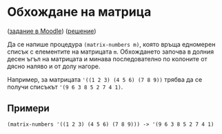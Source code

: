 Обхождане на матрица
====================
([задание в Moodle](https://learn.fmi.uni-sofia.bg/mod/assign/view.php?id=78253))
([решение](assignment.scm))

Да се напише процедура `(matrix-numbers m)`, която връща едномерен списък с елементите на матрицата `m`. Обхождането започва в долния десен ъгъл на матрицата и минава последователно по колоните от дясно наляво и от долу нагоре.

Например, за матрицата `'((1 2 3) (4 5 6) (7 8 9))` трябва да се получи списъкът `'(9 6 3 8 5 2 7 4 1)`.

Примери
-------
`(matrix-numbers '((1 2 3) (4 5 6) (7 8 9))) -> '(9 6 3 8 5 2 7 4 1)`
